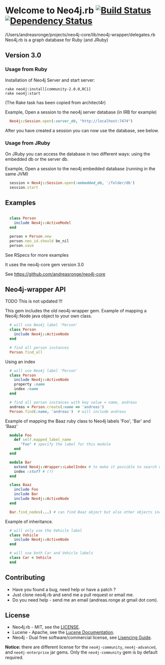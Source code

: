 # Welcome to Neo4j.rb [![Build Status](https://secure.travis-ci.org/andreasronge/neo4j.png?branch=master)](http://travis-ci.org/andreasronge/neo4j) [![Dependency Status](https://gemnasium.com/andreasronge/neo4j.png)](https://gemnasium.com/andreasronge/neo4j)
/Users/andreasronge/projects/neo4j-core/lib/neo4j-wrapper/delegates.rb
Neo4j.rb is a graph database for Ruby (and JRuby)

## Version 3.0

### Usage from Ruby

Installation of Neo4j Server and start server:

```
rake neo4j:install[community-2.0.0,RC1]
rake neo4j:start
```

(The Rake task has been copied from architect4r)


Example, Open a session to the neo4j server database (in IRB for example)

```ruby
  Neo4j::Session.open(:server_db, "http://localhost:7474")
```

After you have created a session you can now use the database, see below.

### Usage from JRuby

On JRuby you can access the database in two different ways: using the embedded db or the server db.

Example, Open a session to the neo4j embedded database (running in the same JVM)

```ruby
  session = Neo4j::Session.open(:embedded_db, '/folder/db')
  session.start
```

## Examples


```ruby

  class Person
    include Neo4j::ActiveModel
  end

  person = Person.new
  person.neo_id.should be_nil
  person.save

```

See RSpecs for more examples


It uses the neo4j-core gem version 3.0

See https://github.com/andreasronge/neo4j-core


## Neo4j-wrapper API

TODO This is not updated !!!

This gem includes the old neo4j-wrapper gem.
Example of mapping a Neo4j::Node java object to your own class.

```ruby
  # will use Neo4j label 'Person'
  class Person
    include Neo4j::ActiveNode
  end

  # find all person instances
  Person.find_all
```

Using an index

```ruby
  # will use Neo4j label 'Person'
  class Person
    include Neo4j::ActiveNode
    property :name
    index :name
  end

  # find all person instances with key value = name, andreas
  andreas = Person.create(:name => 'andreas')
  Person.find(:name, 'andreas')  # will include andreas
```


Example of mapping the Baaz ruby class to Neo4j labels 'Foo', 'Bar' and 'Baaz'

```ruby
  module Foo
    def self.mapped_label_name
       "Foo" # specify the label for this module
    end
  end

  module Bar
    extend Neo4j::Wrapper::LabelIndex # to make it possible to search using this module (?)
    index :stuff # (?)
  end

  class Baaz
    include Foo
    include Bar
    include Neo4j::ActiveNode
  end

  Bar.find_nodes(...) # can find Baaz object but also other objects including the Bar mixin.
```

Example of inheritance.

```ruby
  # will only use the Vehicle label
  class Vehicle
    include Neo4j::ActiveNode
  end

  # will use both Car and Vehicle labels
  class Car < Vehicle
  end
```

## Contributing

* Have you found a bug, need help or have a patch ?
* Just clone neo4j.rb and send me a pull request or email me.
* Do you need help - send me an email (andreas.ronge at gmail dot com).

## License

* Neo4j.rb - MIT, see the [LICENSE](http://github.com/andreasronge/neo4j/tree/master/LICENSE).
* Lucene -  Apache, see the [Lucene Documentation](http://lucene.apache.org/java/docs/features.html).
* Neo4j - Dual free software/commercial license, see [Lisencing Guide](http://www.neo4j.org/learn/licensing).

**Notice:** there are different license for the `neo4j-community`, `neo4j-advanced`, and `neo4j-enterprise` jar gems. Only the `neo4j-community` gem is by default required.
